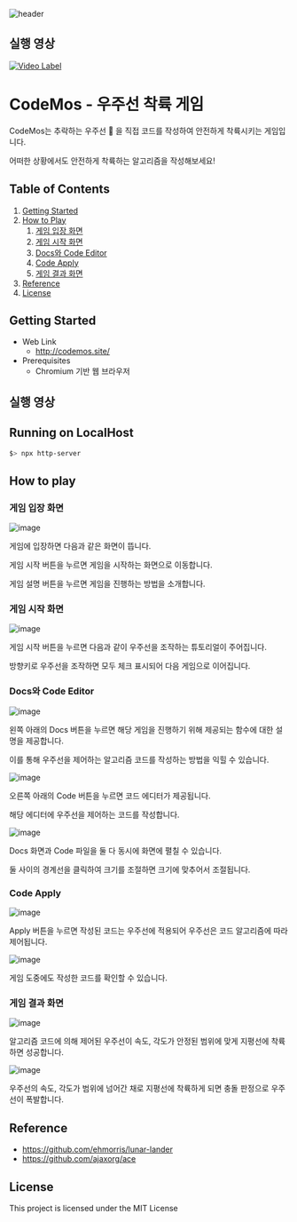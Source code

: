 ![header](https://capsule-render.vercel.app/api?type=waving&color=auto&height=300&section=header&text=CodeMos&fontSize=90&animation=fadeIn&fontAlignY=38&desc=Try%20writing%20an%20algorithm%20that%20can%20land%20safely%20in%20any%20situation.&descAlignY=51&descAlign=50)


## 실행 영상
[![Video Label](http://img.youtube.com/vi/AM9rDd-U9FY/0.jpg)](https://youtu.be/AM9rDd-U9FY)

# CodeMos - 우주선 착륙 게임

CodeMos는 추락하는 우주선 :rocket: 을 직접 코드를 작성하여 안전하게 착륙시키는 게임입니다.

어떠한 상황에서도 안전하게 착륙하는 알고리즘을 작성해보세요!

## Table of Contents

1. [Getting Started](#getting-started)
2. [How to Play](#how-to-play)
    1. [게임 입장 화면](#게임-입장-화면)
    2. [게임 시작 화면](#게임-시작-화면)
    3. [Docs와 Code Editor](#docs와-code-editor)
    4. [Code Apply](#code-apply)
    5. [게임 결과 화면](#게임-결과-화면)
3. [Reference](#reference)
4. [License](#license)

## Getting Started

- Web Link
    - http://codemos.site/
- Prerequisites
    - Chromium 기반 웹 브라우저

## 실행 영상

## Running on LocalHost

```bash
$> npx http-server
```

## How to play

### **게임 입장 화면**

![image](https://github.com/yhcho0405/CodeMos/assets/49319275/8065b433-dc1d-4c07-b844-375808a0131d)


게임에 입장하면 다음과 같은 화면이 뜹니다.

게임 시작 버튼을 누르면 게임을 시작하는 화면으로 이동합니다.

게임 설명 버튼을 누르면 게임을 진행하는 방법을 소개합니다.

### **게임 시작 화면**

![image](https://github.com/yhcho0405/CodeMos/assets/49319275/f0553d8a-0777-41b8-92ba-560ade24ce2a)


게임 시작 버튼을 누르면 다음과 같이 우주선을 조작하는 튜토리얼이 주어집니다.

방향키로 우주선을 조작하면 모두 체크 표시되어 다음 게임으로 이어집니다.

### Docs와 Code Editor

![image](https://github.com/yhcho0405/CodeMos/assets/49319275/585f9bcf-fb65-4c4a-8e7c-b98d6b8d8740)


왼쪽 아래의 Docs 버튼을 누르면 해당 게임을 진행하기 위해 제공되는 함수에 대한 설명을 제공합니다.

이를 통해 우주선을 제어하는 알고리즘 코드를 작성하는 방법을 익힐 수 있습니다.

![image](https://github.com/yhcho0405/CodeMos/assets/49319275/598e3505-31a6-47f5-8995-d9f4144d4649)


오른쪽 아래의 Code 버튼을 누르면 코드 에디터가 제공됩니다. 

해당 에디터에 우주선을 제어하는 코드를 작성합니다.

![image](https://github.com/yhcho0405/CodeMos/assets/49319275/197062fb-773a-4e20-9922-82b2e7657e0d)


Docs 화면과 Code 파일을 둘 다 동시에 화면에 펼칠 수 있습니다.

둘 사이의 경계선을 클릭하여 크기를 조절하면 크기에 맞추어서 조절됩니다.

### Code Apply

![image](https://github.com/yhcho0405/CodeMos/assets/49319275/7f419c91-cd35-4ad4-a940-954db9317c6d)


Apply 버튼을 누르면 작성된 코드는 우주선에 적용되어 우주선은 코드 알고리즘에 따라 제어됩니다.

![image](https://github.com/yhcho0405/CodeMos/assets/49319275/cc13b331-ff0a-4dee-97e0-70c4234b923e)


게임 도중에도 작성한 코드를 확인할 수 있습니다.

### 게임 결과 화면

![image](https://github.com/yhcho0405/CodeMos/assets/49319275/230b579b-84d2-41e7-b542-07cbd42123e1)


알고리즘 코드에 의해 제어된 우주선이 속도, 각도가 안정된 범위에 맞게 지평선에 착륙하면 성공합니다.

![image](https://github.com/yhcho0405/CodeMos/assets/49319275/d29625e1-3f8d-441d-8025-7cdcaa669f4e)


우주선의 속도, 각도가 범위에 넘어간 채로 지평선에 착륙하게 되면 충돌 판정으로 우주선이 폭발합니다. 

## Reference

- https://github.com/ehmorris/lunar-lander
- https://github.com/ajaxorg/ace

## License

This project is licensed under the MIT License
